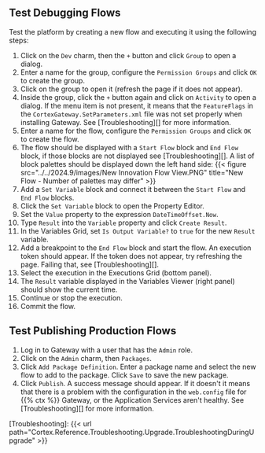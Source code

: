 ## Test Debugging Flows

Test the platform by creating a new flow and executing it using the following steps:

1. Click on the `Dev` charm, then the `+` button and click `Group` to open a dialog.
1. Enter a name for the group, configure the `Permission Groups` and click `OK` to create the group.
1. Click on the group to open it (refresh the page if it does not appear).
1. Inside the group, click the `+` button again and click on `Activity` to open a dialog. If the menu item is not present, it means that the `FeatureFlags` in the `CortexGateway.SetParameters.xml` file was not set properly when installing Gateway. See [Troubleshooting][] for more information.
1. Enter a name for the flow, configure the `Permission Groups` and click `OK` to create the flow.
1. The flow should be displayed with a `Start Flow` block and `End Flow` block, if those blocks are not displayed see [Troubleshooting][]. A list of block palettes should be displayed down the left hand side:
    {{< figure src="../../2024.9/images/New Innovation Flow View.PNG" title="New Flow - Number of palettes may differ" >}}
1. Add a `Set Variable` block and connect it between the `Start Flow` and `End Flow` blocks.
1. Click the `Set Variable` block to open the Property Editor.
1. Set the `Value` property to the expression `DateTimeOffset.Now`.
1. Type `Result` into the `Variable` property and click `Create Result`.
1. In the Variables Grid, set `Is Output Variable?` to `true` for the new `Result` variable.
1. Add a breakpoint to the `End Flow` block and start the flow. An execution token should appear.
   If the token does not appear, try refreshing the page. Failing that, see [Troubleshooting][].
1. Select the execution in the Executions Grid (bottom panel).
1. The `Result` variable displayed in the Variables Viewer (right panel) should show the current time.
1. Continue or stop the execution.
1. Commit the flow.

## Test Publishing Production Flows

1. Log in to Gateway with a user that has the `Admin` role.
1. Click on the `Admin` charm, then `Packages`.
1. Click `Add Package Definition`. Enter a package name and select the new flow to add to the package. Click `Save` to save the new package.
1. Click `Publish`. A success message should appear. If it doesn't it means that there is a problem with the configuration in the `web.config` file for {{% ctx %}} Gateway, or the Application Services aren't healthy. See [Troubleshooting][] for more information.

[Troubleshooting]: {{< url path="Cortex.Reference.Troubleshooting.Upgrade.TroubleshootingDuringUpgrade" >}}
